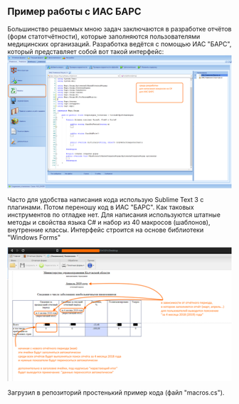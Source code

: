 ## Пример работы с ИАС БАРС

Большинство решаемых мною задач заключаются в разработке отчётов (форм статотчётности), 
которые заполняются пользователями медицинских организаций.
Разработка ведётся с помощью ИАС "БАРС", который представляет собой вот такой интерфейс:
![Image alt](https://github.com/valerymamontov/screenshots/blob/master/BARS01.png)

Часто для удобства написания кода использую Sublime Text 3 с плагинами.
Потом переношу код в ИАС "БАРС". Как таковых инструментов по отладке нет.
Для написания используются штатные методы и свойства языка C# 
и набор из 40 макросов (шаблонов), внутренние классы. 
Интерфейс строится на основе библиотеки "Windows Forms"

![Image alt](https://github.com/valerymamontov/screenshots/blob/master/BARS02.png)

Загрузил в репозиторий простенький пример кода (файл "macros.cs").
